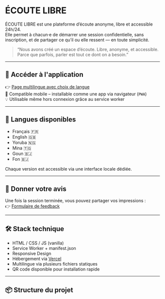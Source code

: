# ÉCOUTE LIBRE

ÉCOUTE LIBRE est une plateforme d’écoute anonyme, libre et accessible 24h/24.  
Elle permet à chacun·e de démarrer une session confidentielle, sans inscription, et de partager ce qu’il ou elle ressent — en toute simplicité.

> “Nous avons créé un espace d’écoute. Libre, anonyme, et accessible. Parce que parfois, parler est tout ce dont on a besoin.”

---

## 🔗 Accéder à l'application

👉 [Page multilingue avec choix de langue](https://ecoute-libre.vercel.app/index-lang.html)  
📲 Compatible mobile – installable comme une app via navigateur (`PWA`)  
💡 Utilisable même hors connexion grâce au service worker

---

## 🧩 Langues disponibles

- Français 🇫🇷
- English 🇬🇧
- Yoruba 🇳🇬
- Mina 🇹🇬
- Goun 🇧🇯
- Fon 🇧🇯

Chaque version est accessible via une interface locale dédiée.

---

## 💬 Donner votre avis

Une fois la session terminée, vous pouvez partager vos impressions :  
👉 [Formulaire de feedback](https://TON-LIEN-FORMULAIRE.com)

---

## 🛠️ Stack technique

- HTML / CSS / JS (vanilla)
- Service Worker + manifest.json
- Responsive Design
- Hébergement via [Vercel](https://vercel.com)
- Multilingue via plusieurs fichiers statiques
- QR code disponible pour installation rapide

---

## 📦 Structure du projet
